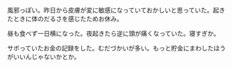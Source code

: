 風邪っぽい。昨日から皮膚が変に敏感になっていておかしいと思っていた。起きたときに体のだるさを感じたためお休み。

昼も食べず一日横になった。夜起きたら逆に頭が痛くなっていた。寝すぎか。

サボっていたお金の記録をした。むだづかいが多い。もっと貯金にまわしたほうがいいんじゃないかとか。
